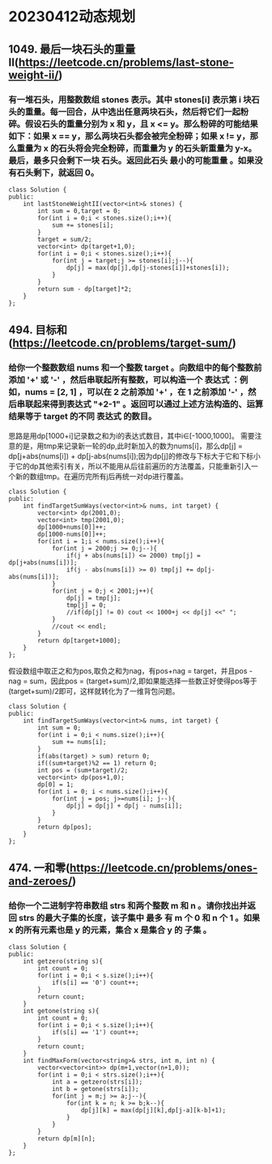 # 20230412动态规划
## 1049. 最后一块石头的重量 II(https://leetcode.cn/problems/last-stone-weight-ii/)
### 有一堆石头，用整数数组 stones 表示。其中 stones[i] 表示第 i 块石头的重量。每一回合，从中选出任意两块石头，然后将它们一起粉碎。假设石头的重量分别为 x 和 y，且 x <= y。那么粉碎的可能结果如下：如果 x == y，那么两块石头都会被完全粉碎；如果 x != y，那么重量为 x 的石头将会完全粉碎，而重量为 y 的石头新重量为 y-x。最后，最多只会剩下一块 石头。返回此石头 最小的可能重量 。如果没有石头剩下，就返回 0。
```
class Solution {
public:
    int lastStoneWeightII(vector<int>& stones) {
        int sum = 0,target = 0;
        for(int i = 0;i < stones.size();i++){
            sum += stones[i];
        }
        target = sum/2;
        vector<int> dp(target+1,0);
        for(int i = 0;i < stones.size();i++){
            for(int j = target;j >= stones[i];j--){
                dp[j] = max(dp[j],dp[j-stones[i]]+stones[i]);
            }
        }
        return sum - dp[target]*2;
    }
};
```
## 494. 目标和(https://leetcode.cn/problems/target-sum/)
### 给你一个整数数组 nums 和一个整数 target 。向数组中的每个整数前添加 '+' 或 '-' ，然后串联起所有整数，可以构造一个 表达式 ：例如，nums = [2, 1] ，可以在 2 之前添加 '+' ，在 1 之前添加 '-' ，然后串联起来得到表达式 "+2-1" 。返回可以通过上述方法构造的、运算结果等于 target 的不同 表达式 的数目。
思路是用dp[1000+i]记录数之和为i的表达式数目，其中i∈[-1000,1000]。
需要注意的是，用tmp来记录新一轮的dp,此时新加入的数为nums[i]，那么dp[j] = dp[j+abs(nums[i]) + dp[j-abs(nums[i]);因为dp[j]的修改与下标大于它和下标小于它的dp其他索引有关，所以不能用从后往前遍历的方法覆盖，只能重新引入一个新的数组tmp。在遍历完所有j后再统一对dp进行覆盖。
```
class Solution {
public:
    int findTargetSumWays(vector<int>& nums, int target) {
        vector<int> dp(2001,0);
        vector<int> tmp(2001,0);
        dp[1000+nums[0]]++;
        dp[1000-nums[0]]++;
        for(int i = 1;i < nums.size();i++){
            for(int j = 2000;j >= 0;j--){
                if(j + abs(nums[i]) <= 2000) tmp[j] = dp[j+abs(nums[i])];
                if(j - abs(nums[i]) >= 0) tmp[j] += dp[j-abs(nums[i])];
            }
            for(int j = 0;j < 2001;j++){
                dp[j] = tmp[j];
                tmp[j] = 0;
                //if(dp[j] != 0) cout << 1000+j << dp[j] <<" ";
            }
            //cout << endl;
        }
        return dp[target+1000];
    }
};
```
假设数组中取正之和为pos,取负之和为nag，有pos+nag = target，并且pos - nag = sum，因此pos = (target+sum)/2,即如果能选择一些数正好使得pos等于(target+sum)/2即可，这样就转化为了一维背包问题。
```
class Solution {
public:
    int findTargetSumWays(vector<int>& nums, int target) {
        int sum = 0;
        for(int i = 0;i < nums.size();i++){
            sum += nums[i];
        }
        if(abs(target) > sum) return 0;
        if((sum+target)%2 == 1) return 0;
        int pos = (sum+target)/2;
        vector<int> dp(pos+1,0);
        dp[0] = 1;
        for(int i = 0; i < nums.size();i++){
            for(int j = pos; j>=nums[i]; j--){
                dp[j] = dp[j] + dp[j - nums[i]];
            }
        }
        return dp[pos];
    }
};
```
## 474. 一和零(https://leetcode.cn/problems/ones-and-zeroes/)
### 给你一个二进制字符串数组 strs 和两个整数 m 和 n 。请你找出并返回 strs 的最大子集的长度，该子集中 最多 有 m 个 0 和 n 个 1 。如果 x 的所有元素也是 y 的元素，集合 x 是集合 y 的 子集 。
```
class Solution {
public:
    int getzero(string s){
        int count = 0;
        for(int i = 0;i < s.size();i++){
            if(s[i] == '0') count++;
        }
        return count;
    }
    int getone(string s){
        int count = 0;
        for(int i = 0;i < s.size();i++){
            if(s[i] == '1') count++;
        }
        return count;
    }  
    int findMaxForm(vector<string>& strs, int m, int n) {
        vector<vector<int>> dp(m+1,vector(n+1,0));
        for(int i = 0;i < strs.size();i++){
            int a = getzero(strs[i]);
            int b = getone(strs[i]);
            for(int j = m;j >= a;j--){
                for(int k = n; k >= b;k--){
                    dp[j][k] = max(dp[j][k],dp[j-a][k-b]+1);
                }
            }
        }
        return dp[m][n];
    }
};
```